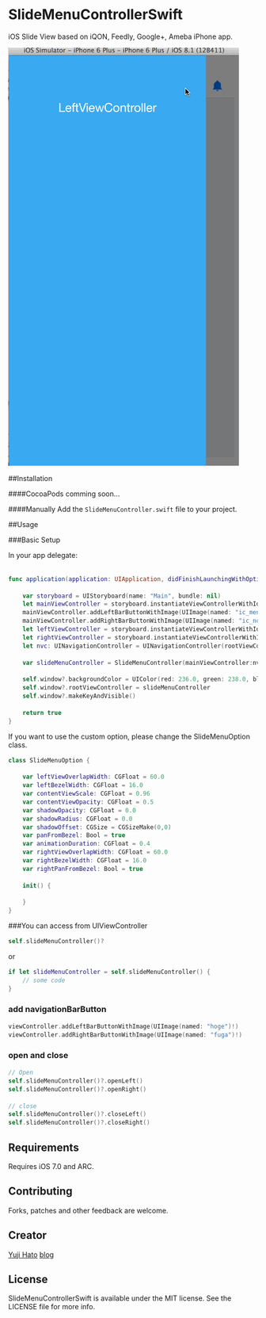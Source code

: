SlideMenuControllerSwift
========================

iOS Slide View based on iQON, Feedly, Google+, Ameba iPhone app.

![sample](Screenshots/SlideMenuControllerSwift.gif)

##Installation

####CocoaPods
comming soon...

####Manually
Add the `SlideMenuController.swift` file to your project. 

##Usage

###Basic Setup

In your app delegate:

```swift

func application(application: UIApplication, didFinishLaunchingWithOptions launchOptions: [NSObject: AnyObject]?) -> Bool {

    var storyboard = UIStoryboard(name: "Main", bundle: nil)
    let mainViewController = storyboard.instantiateViewControllerWithIdentifier("MainViewController") as MainViewController
    mainViewController.addLeftBarButtonWithImage(UIImage(named: "ic_menu_black_24dp")!)
    mainViewController.addRightBarButtonWithImage(UIImage(named: "ic_notifications_black_24dp")!)    
    let leftViewController = storyboard.instantiateViewControllerWithIdentifier("LeftViewController") as LeftViewController
    let rightViewController = storyboard.instantiateViewControllerWithIdentifier("RightViewController") as RightViewController
    let nvc: UINavigationController = UINavigationController(rootViewController: mainViewController)

    var slideMenuController = SlideMenuController(mainViewController:nvc, leftMenuViewController: leftViewController, rightMenuViewController: rightViewController)

    self.window?.backgroundColor = UIColor(red: 236.0, green: 238.0, blue: 241.0, alpha: 1.0)
    self.window?.rootViewController = slideMenuController
    self.window?.makeKeyAndVisible()

    return true
}
```

If you want to use the custom option, please change the SlideMenuOption class.

```swift
class SlideMenuOption {
    
    var leftViewOverlapWidth: CGFloat = 60.0
    var leftBezelWidth: CGFloat = 16.0
    var contentViewScale: CGFloat = 0.96
    var contentViewOpacity: CGFloat = 0.5
    var shadowOpacity: CGFloat = 0.0
    var shadowRadius: CGFloat = 0.0
    var shadowOffset: CGSize = CGSizeMake(0,0)
    var panFromBezel: Bool = true
    var animationDuration: CGFloat = 0.4
    var rightViewOverlapWidth: CGFloat = 60.0
    var rightBezelWidth: CGFloat = 16.0
    var rightPanFromBezel: Bool = true
    
    init() {
        
    }
}
```

###You can access from UIViewController

```swift
self.slideMenuController()?
```
or
```swift
if let slideMenuController = self.slideMenuController() {
    // some code
}
```
### add navigationBarButton 
```swift
viewController.addLeftBarButtonWithImage(UIImage(named: "hoge")!)
viewController.addRightBarButtonWithImage(UIImage(named: "fuga")!)
```

### open and close
```swift
// Open
self.slideMenuController()?.openLeft()
self.slideMenuController()?.openRight()

// close
self.slideMenuController()?.closeLeft()
self.slideMenuController()?.closeRight()
```

## Requirements

Requires iOS 7.0 and ARC.


## Contributing

Forks, patches and other feedback are welcome.

## Creator

[Yuji Hato](https://github.com/dekatotoro)
[blog](http://buzzmemo.blogspot.jp/)

## License

SlideMenuControllerSwift is available under the MIT license. See the LICENSE file for more info.

